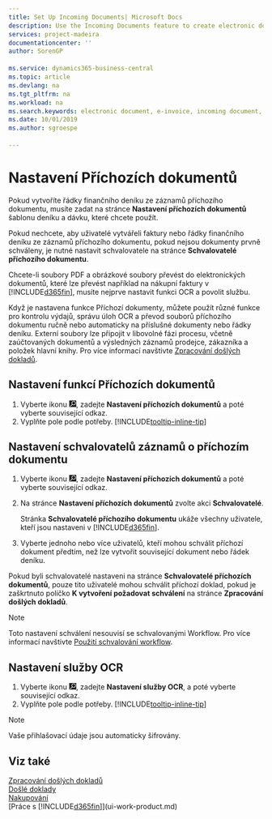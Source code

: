 ```yaml
---
title: Set Up Incoming Documents| Microsoft Docs
description: Use the Incoming Documents feature to create electronic documents, manage OCR tasks, import invoices, and convert image files.
services: project-madeira
documentationcenter: ''
author: SorenGP

ms.service: dynamics365-business-central
ms.topic: article
ms.devlang: na
ms.tgt_pltfrm: na
ms.workload: na
ms.search.keywords: electronic document, e-invoice, incoming document, OCR, ecommerce, document exchange, import invoice
ms.date: 10/01/2019
ms.author: sgroespe

---
```

# Nastavení Příchozích dokumentů
Pokud vytvoříte řádky finančního deníku ze záznamů příchozího dokumentu, musíte zadat na stránce **Nastavení příchozích dokumentů** šablonu deníku a dávku, které chcete použít.

Pokud nechcete, aby uživatelé vytvářeli faktury nebo řádky finančního deníku ze záznamů příchozího dokumentu, pokud nejsou dokumenty prvně schváleny, je nutné nastavit schvalovatele na stránce **Schvalovatelé příchozího dokumentu**.

Chcete-li soubory PDF a obrázkové soubory převést do elektronických dokumentů, které lze převést například na nákupní faktury v [!INCLUDE[d365fin](includes/d365fin_md.md)], musíte nejprve nastavit funkci OCR a povolit službu.

Když je nastavena funkce Příchozí dokumenty, můžete použít různé funkce pro kontrolu výdajů, správu úloh OCR a převod souborů příchozího dokumentu ručně nebo automaticky na příslušné dokumenty nebo řádky deníku. Externí soubory lze připojit v libovolné fázi procesu, včetně zaúčtovaných dokumentů a výsledných záznamů prodejce, zákazníka a položek hlavní knihy. Pro více informací navštivte [Zpracování došlých dokladů](across-process-income-documents.md).

## Nastavení funkcí Příchozích dokumentů
1. Vyberte ikonu ![Žárovky, která otevře funkci Řekněte mi](media/ui-search/search_small.png "Řekněte mi, co chcete dělat"), zadejte **Nastavení příchozích dokumentů** a poté vyberte související odkaz.
2. Vyplňte pole podle potřeby. [!INCLUDE[tooltip-inline-tip](includes/tooltip-inline-tip_md.md)]

## Nastavení schvalovatelů záznamů o příchozím dokumentu
1. Vyberte ikonu ![Žárovky, která otevře funkci Řekněte mi](media/ui-search/search_small.png "Řekněte mi, co chcete dělat"), zadejte **Nastavení příchozích dokumentů** a poté vyberte související odkaz.
2. Na stránce **Nastavení příchozích dokumentů** zvolte akci **Schvalovatelé**.

   Stránka **Schvalovatelé příchozího dokumentu** ukáže všechny uživatele, kteří jsou nastaveni v [!INCLUDE[d365fin](includes/d365fin_md.md)].
3. Vyberte jednoho nebo více uživatelů, kteří mohou schválit příchozí dokument předtím, než lze vytvořit související dokument nebo řádek deníku.

Pokud byli schvalovatelé nastaveni na stránce **Schvalovatelé příchozích dokumentů**, pouze tito uživatelé mohou schválit příchozí doklad, pokud je zaškrtnuto políčko **K vytvoření požadovat schválení** na stránce **Zpracování došlých dokladů**.

> [!NOTE]
> Toto nastavení schválení nesouvisí se schvalovanými Workflow. Pro více informací navštivte [Použití schvalování workflow](across-how-use-approval-workflows.md).

## Nastavení služby OCR
1. Vyberte ikonu ![Žárovky, která otevře funkci Řekněte mi](media/ui-search/search_small.png "Řekněte mi, co chcete dělat"), zadejte **Nastavení služby OCR**, a poté vyberte související odkaz.
2. Vyplňte pole podle potřeby. [!INCLUDE[tooltip-inline-tip](includes/tooltip-inline-tip_md.md)]

> [!NOTE]
> Vaše přihlašovací údaje jsou automaticky šifrovány.

## Viz také
[Zpracování došlých dokladů](across-process-income-documents.md)  
[Došlé doklady](across-income-documents.md)  
[Nakupování](purchasing-manage-purchasing.md)  
[Práce s [!INCLUDE[d365fin](includes/d365fin_md.md)]](ui-work-product.md)

